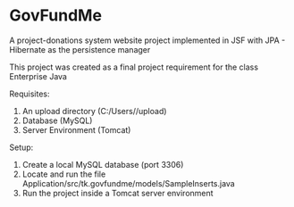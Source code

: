 # GovFundMe


A project-donations system website project implemented in JSF with JPA - Hibernate as the persistence manager 

This project was created as a final project requirement for the class Enterprise Java


Requisites:
1. An upload directory (C:/Users/<userName>/upload)
2. Database (MySQL)
3. Server Environment (Tomcat)

Setup: 
1) Create a local MySQL database (port 3306)
2) Locate and run the file Application/src/tk.govfundme/models/SampleInserts.java
3) Run the project inside a Tomcat server environment
 
 
 
